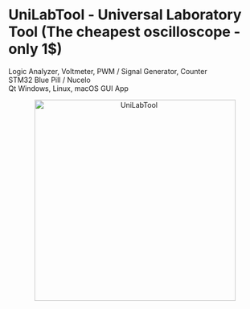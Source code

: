 # UniLabTool - Universal Laboratory Tool (The cheapest oscilloscope - only 1$)
Logic Analyzer, Voltmeter, PWM / Signal Generator, Counter  
STM32 Blue Pill / Nucelo  
Qt Windows, Linux, macOS GUI App  

<div align="center" margin="0" padding="0">
<img src="https://github.com/parezj/UniLabTool/raw/main/img/python_screen3.png" alt="UniLabTool" width="400">
</div>
